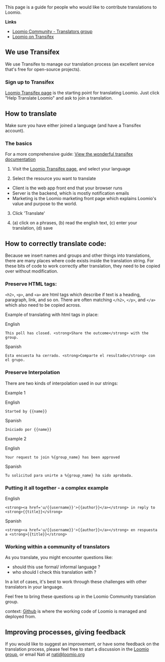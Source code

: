 This page is a guide for people who would like to contribute translations to Loomio.

**Links** 
- [Loomio Community - Translators group](https://www.loomio.org/g/cpaM3Hsv/loomio-community-translation)
- [Loomio on Transifex](https://www.transifex.com/projects/p/loomio-1/)

## We use Transifex

We use Transifex to manage our translation process (an excellent service that's free for open-source projects).

### Sign up to Transifex

[Loomio Transifex page](https://www.transifex.com/projects/p/loomio-1/) is the starting point for translating Loomio.
Just click "Help Translate Loomio" and ask to join a translation.

## How to translate 

Make sure you have either joined a language (and have a Transifex account).

### The basics
For a more comprehensive guide: [View the wonderful transifex documentation](https://docs.transifex.com/getting-started/translators)

1. Visit the [Loomio Transifex page](https://www.transifex.com/projects/p/loomio-1/), and select your language

2. Select the resource you want to translate
- Client is the web app front end that your browser runs
- Server is the backend, which is mostly notification emails
- Marketing is the Loomio marketing front page which explains Loomio's value and purpose to the world.

3. Click 'Translate'

4. (a) click on a phrases, 
(b) read the english text, 
(c) enter your translation, 
(d) save

## How to correctly translate code:

Because we insert names and groups and other things into translations, there are many places where code exists inside the translation string. For these bits of code to work correctly after translation, they need to be copied over without modification. 

### Preserve HTML tags:

`<h2>`, `<p>`, and `<a>` are html tags which describe if text is a heading, paragraph, link, and so on. There are often matching `</h2>`, `</p>`, and `</a>` which also need to be copied across.

Example of translating with html tags in place:

English
```
This poll has closed. <strong>Share the outcome</strong> with the group.
```

Spanish
```
Esta encuesta ha cerrado. <strong>Comparte el resultado</strong> con el grupo.
```

### Preserve Interpolation

There are two kinds of interpolation used in our strings:

Example 1

English
```
Started by {{name}}
```

Spanish
```
Iniciado por {{name}}
```

Example 2

English
```
Your request to join %{group_name} has been approved
```

Spanish
```
Tu solicitud para unirte a %{group_name} ha sido aprobada.
```

### Putting it all together - a complex example

English
```
<strong><a href='u/{{username}}'>{{author}}</a></strong> in reply to <strong>{{title}}</strong>
```

Spanish
```
<strong><a href='u/{{username}}'>{{author}}</a></strong> en respuesta a <strong>{{title}}</strong>
```

### Working within a community of translators

As you translate, you might encounter questions like:
- should this use formal/ informal language ?
- who should I check this translation with ? 

In a lot of cases, it's best to work through these challenges with other translators in your language.

Feel free to bring these questions up in the Loomio Community translation group.
 
context: [Github](https://github.com/loomio/loomio) is where the working code of Loomio is managed and deployed from.
 

## Improving processes, giving feedback

If you would like to suggest an improvement, or have some feedback on the translation process, please feel free to start a discussion in the [Loomio group](https://www.loomio.org/g/cpaM3Hsv/loomio-community-translation), or email Nati at nati@loomio.org  
